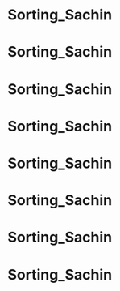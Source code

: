# Sorting_Sachin
# Sorting_Sachin
# Sorting_Sachin
# Sorting_Sachin
# Sorting_Sachin
# Sorting_Sachin
# Sorting_Sachin
# Sorting_Sachin
